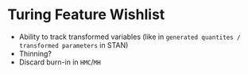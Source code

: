 # Turing Feature Wishlist

- Ability to track transformed variables (like in `generated quantites /
  transformed parameters` in STAN)
- Thinning?
- Discard burn-in in `HMC`/`MH`
